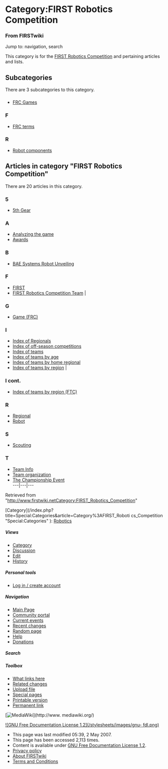 

# Category:FIRST Robotics Competition

### From FIRSTwiki

Jump to: navigation, search

This category is for the [FIRST Robotics
Competition](FIRST_Robotics_Competition "FIRST Robotics
Competition" ) and pertaining articles and lists.

  

## Subcategories

There are 3 subcategories to this category.

###

  * [FRC Games](Category:FRC_Games "Category:FRC Games" )

### F

  * [FRC terms](Category:FRC_terms "Category:FRC terms" )

### R

  * [Robot components](Category:Robot_components "Category:Robot components" )

## Articles in category "FIRST Robotics Competition"

There are 20 articles in this category.

### 5

  * [5th Gear](5th_Gear "5th Gear" )

### A

  * [Analyzing the game](Analyzing_the_game "Analyzing the game" )
  * [Awards](Awards "Awards" )

### B

  * [BAE Systems Robot Unveiling](BAE_Systems_Robot_Unveiling "BAE Systems Robot Unveiling" )

### F

  * [FIRST](first)
  * [FIRST Robotics Competition Team](FIRST_Robotics_Competition_Team "FIRST Robotics Competition Team" )
|

### G

  * [Game (FRC)](Game_%28FRC%29 "Game \(FRC\)" )

### I

  * [Index of Regionals](Index_of_Regionals "Index of Regionals" )
  * [Index of off-season competitions](Index_of_off-season_competitions "Index of off-season competitions" )
  * [Index of teams](Index_of_teams "Index of teams" )
  * [Index of teams by age](Index_of_teams_by_age "Index of teams by age" )
  * [Index of teams by home regional](Index_of_teams_by_home_regional "Index of teams by home regional" )
  * [Index of teams by region](Index_of_teams_by_region "Index of teams by region" )
|

### I cont.

  * [Index of teams by region (FTC)](Index_of_teams_by_region_%28FTC%29 "Index of teams by region \(FTC\)" )

### R

  * [Regional](Regional "Regional" )
  * [Robot](Robot "Robot" )

### S

  * [Scouting](Scouting "Scouting" )

### T

  * [Team Info](Team_Info "Team Info" )
  * [Team organization](Team_organization "Team organization" )
  * [The Championship Event](The_Championship_Event "The Championship Event" )  
---|---|---  
  
Retrieved from
"<http://www.firstwiki.netCategory:FIRST_Robotics_Competition>"

[Category](/index.php?title=Special:Categories&article=Category%3AFIRST_Roboti
cs_Competition "Special:Categories" ): [Robotics](Category:Robotics
"Category:Robotics" )

##### Views

  * [Category](Category:FIRST_Robotics_Competition)
  * [Discussion](/index.php?title=Category_talk:FIRST_Robotics_Competition&action=edit)
  * [Edit](/index.php?title=Category:FIRST_Robotics_Competition&action=edit)
  * [History](/index.php?title=Category:FIRST_Robotics_Competition&action=history)

##### Personal tools

  * [Log in / create account](/index.php?title=Special:Userlogin&returnto=Category:FIRST_Robotics_Competition)

[](Main_Page "Main Page" )

##### Navigation

  * [Main Page](Main_Page)
  * [Community portal](FIRSTwiki:Community_portal)
  * [Current events](Current_events)
  * [Recent changes](Special:Recentchanges)
  * [Random page](Special:Random)
  * [Help](FIRSTwiki:Help)
  * [Donations](FIRSTwiki:Site_support)

##### Search



##### Toolbox

  * [What links here](Special:Whatlinkshere/Category:FIRST_Robotics_Competition)
  * [Related changes](Special:Recentchangeslinked/Category:FIRST_Robotics_Competition)
  * [Upload file](Special:Upload)
  * [Special pages](Special:Specialpages)
  * [Printable version](/index.php?title=Category:FIRST_Robotics_Competition&printable=yes)
  * [Permanent link](/index.php?title=Category:FIRST_Robotics_Competition&oldid=60019)

[![MediaWiki](/skins/common/images/poweredby_mediawiki_88x31.png)](http://www.
mediawiki.org/)

[![GNU Free Documentation License 1.2](/stylesheets/images/gnu-
fdl.png)](http://www.gnu.org/copyleft/fdl.html)

  * This page was last modified 05:39, 2 May 2007.
  * This page has been accessed 2,113 times.
  * Content is available under [GNU Free Documentation License 1.2](http://www.gnu.org/copyleft/fdl.html "http://www.gnu.org/copyleft/fdl.html" ).
  * [Privacy policy](FIRSTwiki:Privacy_policy "FIRSTwiki:Privacy policy" )
  * [About FIRSTwiki](FIRSTwiki:About "FIRSTwiki:About" )
  * [Terms and Conditions](FIRSTwiki:Terms_and_conditions "FIRSTwiki:Terms and conditions" )

